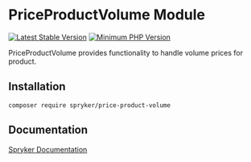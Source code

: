 # PriceProductVolume Module
[![Latest Stable Version](https://poser.pugx.org/spryker/price-product-volume/v/stable.svg)](https://packagist.org/packages/spryker/price-product-volume)
[![Minimum PHP Version](https://img.shields.io/badge/php-%3E%3D%208.3-8892BF.svg)](https://php.net/)

PriceProductVolume provides functionality to handle volume prices for product.

## Installation

```
composer require spryker/price-product-volume
```

## Documentation

[Spryker Documentation](https://docs.spryker.com)

